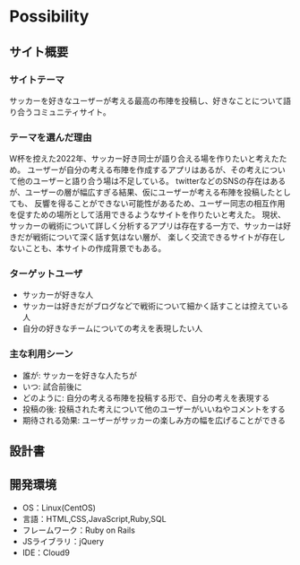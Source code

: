 # Possibility

## サイト概要
### サイトテーマ
サッカーを好きなユーザーが考える最高の布陣を投稿し、好きなことについて語り合うコミュニティサイト。

### テーマを選んだ理由
W杯を控えた2022年、サッカー好き同士が語り合える場を作りたいと考えたため。
ユーザーが自分の考える布陣を作成するアプリはあるが、その考えについて他のユーザーと語り合う場は不足している。
twitterなどのSNSの存在はあるが、ユーザーの層が幅広すぎる結果、仮にユーザーが考える布陣を投稿したとしても、
反響を得ることができない可能性があるため、ユーザー同志の相互作用を促すための場所として活用できるようなサイトを作りたいと考えた。
現状、サッカーの戦術について詳しく分析するアプリは存在する一方で、サッカーは好きだが戦術について深く話す気はない層が、
楽しく交流できるサイトが存在しないことも、本サイトの作成背景でもある。

### ターゲットユーザ
- サッカーが好きな人
- サッカーは好きだがブログなどで戦術について細かく話すことは控えている人
- 自分の好きなチームについての考えを表現したい人

### 主な利用シーン
- 誰が: サッカーを好きな人たちが
- いつ: 試合前後に
- どのように: 自分の考える布陣を投稿する形で、自分の考えを表現する
- 投稿の後: 投稿された考えについて他のユーザーがいいねやコメントをする
- 期待される効果: ユーザーがサッカーの楽しみ方の幅を広げることができる

## 設計書


## 開発環境
- OS：Linux(CentOS)
- 言語：HTML,CSS,JavaScript,Ruby,SQL
- フレームワーク：Ruby on Rails
- JSライブラリ：jQuery
- IDE：Cloud9

